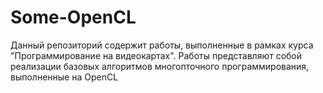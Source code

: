 # Some-OpenCL
Данный репозиторий содержит работы, выполненные в рамках курса "Программирование на видеокартах". Работы представляют собой реализации базовых алгоритмов многопточного программирования, выполненные на OpenCL
